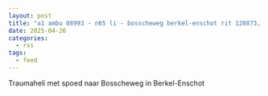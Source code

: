 ```yaml
---
layout: post
title: "a1 ambu 08993 - n65 li - bosscheweg berkel-enschot rit 128873, regio 20"
date: 2025-04-26
categories: 
  - rss
tags: 
  - feed
---
```


Traumaheli met spoed naar Bosscheweg in Berkel-Enschot
